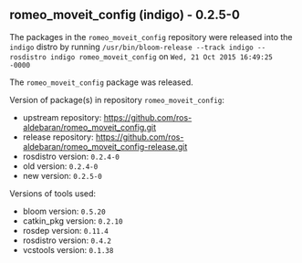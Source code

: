 ## romeo_moveit_config (indigo) - 0.2.5-0

The packages in the `romeo_moveit_config` repository were released into the `indigo` distro by running `/usr/bin/bloom-release --track indigo --rosdistro indigo romeo_moveit_config` on `Wed, 21 Oct 2015 16:49:25 -0000`

The `romeo_moveit_config` package was released.

Version of package(s) in repository `romeo_moveit_config`:
- upstream repository: https://github.com/ros-aldebaran/romeo_moveit_config.git
- release repository: https://github.com/ros-aldebaran/romeo_moveit_config-release.git
- rosdistro version: `0.2.4-0`
- old version: `0.2.4-0`
- new version: `0.2.5-0`

Versions of tools used:
- bloom version: `0.5.20`
- catkin_pkg version: `0.2.10`
- rosdep version: `0.11.4`
- rosdistro version: `0.4.2`
- vcstools version: `0.1.38`


